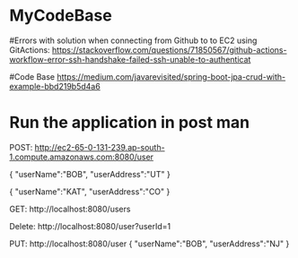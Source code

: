 # MyCodeBase

#Errors with solution when connecting from Github to to EC2 using GitActions:
https://stackoverflow.com/questions/71850567/github-actions-workflow-error-ssh-handshake-failed-ssh-unable-to-authenticat

#Code Base
https://medium.com/javarevisited/spring-boot-jpa-crud-with-example-bbd219b5d4a6

# Run the application in post man

POST:
http://ec2-65-0-131-239.ap-south-1.compute.amazonaws.com:8080/user

{
    "userName":"BOB",
    "userAddress":"UT"
}

{
    "userName":"KAT",
    "userAddress":"CO"
}


GET:
http://localhost:8080/users

Delete:
http://localhost:8080/user?userId=1

PUT:
http://localhost:8080/user
{
    "userName":"BOB",
    "userAddress":"NJ"
}